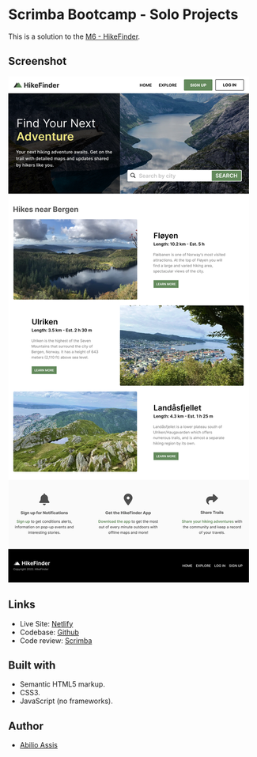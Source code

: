 # Scrimba Bootcamp - Solo Projects

This is a solution to the [M6 - HikeFinder](https://scrimba.com/scrim/cBR2mvuW).

## Screenshot

![](src/assets/screenshot.png)

## Links

- Live Site: [Netlify](https://beautiful-truffle-285c53.netlify.app)
- Codebase: [Github](https://github.com/abilioassis/hikefinder)
- Code review: [Scrimba]()

## Built with

- Semantic HTML5 markup.
- CSS3.
- JavaScript (no frameworks).

## Author

- [Abilio Assis](https://www.linkedin.com/in/abilio-assis/)
